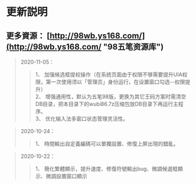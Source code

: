 # 更新説明

## 更多資源： [http://98wb.ys168.com/](http://98wb.ys168.com/ "98五笔资源库")
> 2020-11-05：
>>1、 加强候选框提权操作（在系统页面由于权限不够需要提升UIA权限，第一次使用须以「管理员」身份运行，在设置窗口勾选--权限提升）<br/>
>>2、 增强通用性，默认为五笔98版，更换为其它王码方案时需清空DB目录，把本目录下的wubi86.7z压缩包放DB目录下再运行主程序。<br/>
>>3、 优化输入法多窗口状态管理灵活性。

> 2020-10-24：
>>1、 時間輸出自定義編碼可以單獨設置、修復上屏出現的錯亂。

> 2020-10-22：
>>1、 簡化繁體顯示，提升速度、修復符號輸出bug、微調候選框顯示、微調設置窗口顯示

